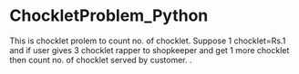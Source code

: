 # ChockletProblem_Python
This is chocklet prolem to count no. of chocklet. Suppose 1 chocklet=Rs.1 and if user gives 3 chocklet rapper to shopkeeper and get 1 more chocklet then count no. of chocklet served by customer. .
